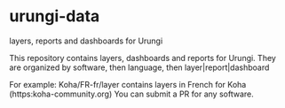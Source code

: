 # urungi-data
layers, reports and dashboards for Urungi

This repository contains layers, dashboards and reports for Urungi. They are organized by software, then language, then layer|report|dashboard

For example: Koha/FR-fr/layer contains layers in French for Koha (https:koha-community.org)
You can submit a PR for any software.


